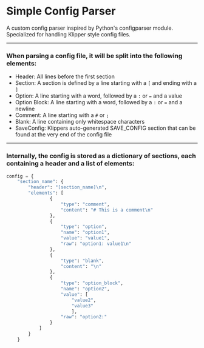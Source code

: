 # Simple Config Parser

A custom config parser inspired by Python's configparser module.
Specialized for handling Klipper style config files.

---

### When parsing a config file, it will be split into the following elements:
- Header: All lines before the first section
- Section: A section is defined by a line starting with a `[` and ending with a `]`
- Option: A line starting with a word, followed by a `:` or `=` and a value
- Option Block: A line starting with a word, followed by a `:` or `=` and a newline
- Comment: A line starting with a `#` or `;`
- Blank: A line containing only whitespace characters
- SaveConfig: Klippers auto-generated SAVE_CONFIG section that can be found at the very end of the config file

---

### Internally, the config is stored as a dictionary of sections, each containing a header and a list of elements:
```python
config = {
    "section_name": {
        "header": "[section_name]\n",
        "elements": [
                {
                    "type": "comment",
                    "content": "# This is a comment\n"
                },
                {
                    "type": "option",
                    "name": "option1",
                    "value": "value1",
                    "raw": "option1: value1\n"
                },
                {
                    "type": "blank",
                    "content": "\n"
                },
                {
                    "type": "option_block",
                    "name": "option2",
                    "value": [
                        "value2",
                        "value3"
                        ],
                    "raw": "option2:"
                }
            ]
        }
    }
```
